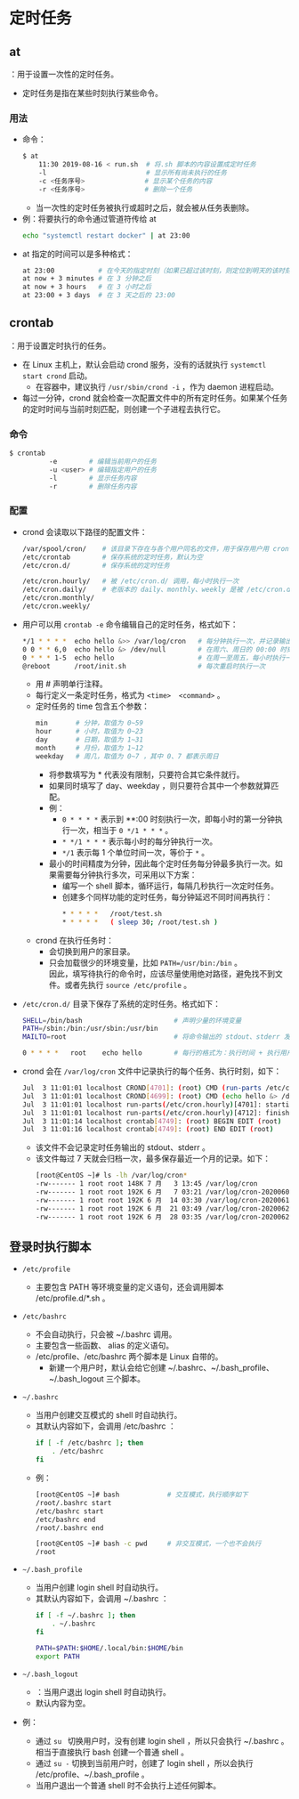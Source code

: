 # 定时任务

## at

：用于设置一次性的定时任务。
- 定时任务是指在某些时刻执行某些命令。

### 用法

- 命令：
  ```sh
  $ at
      11:30 2019-08-16 < run.sh  # 将.sh 脚本的内容设置成定时任务
      -l                         # 显示所有尚未执行的任务
      -c <任务序号>               # 显示某个任务的内容
      -r <任务序号>               # 删除一个任务
  ```
  - 当一次性的定时任务被执行或超时之后，就会被从任务表删除。
- 例：将要执行的命令通过管道符传给 at
  ```sh
  echo "systemctl restart docker" | at 23:00
  ```
- at 指定的时间可以是多种格式：
  ```sh
  at 23:00           # 在今天的指定时刻（如果已超过该时刻，则定位到明天的该时刻）
  at now + 3 minutes # 在 3 分钟之后
  at now + 3 hours   # 在 3 小时之后
  at 23:00 + 3 days  # 在 3 天之后的 23:00
  ```

## crontab

：用于设置定时执行的任务。
- 在 Linux 主机上，默认会启动 crond 服务，没有的话就执行 `systemctl start crond` 启动。
  - 在容器中，建议执行 `/usr/sbin/crond -i` ，作为 daemon 进程启动。
- 每过一分钟，crond 就会检查一次配置文件中的所有定时任务。如果某个任务的定时时间与当前时刻匹配，则创建一个子进程去执行它。

### 命令

```sh
$ crontab
          -e        # 编辑当前用户的任务
          -u <user> # 编辑指定用户的任务
          -l        # 显示任务内容
          -r        # 删除任务内容
```

### 配置

- crond 会读取以下路径的配置文件：
  ```sh
  /var/spool/cron/    # 该目录下存在与各个用户同名的文件，用于保存用户用 crontab -e 命令编辑的定时任务
  /etc/crontab        # 保存系统的定时任务，默认为空
  /etc/cron.d/        # 保存系统的定时任务

  /etc/cron.hourly/   # 被 /etc/cron.d/ 调用，每小时执行一次
  /etc/cron.daily/    # 老版本的 daily、monthly、weekly 是被 /etc/cron.d/ 调用，现在是被 anacron 进程调用
  /etc/cron.monthly/
  /etc/cron.weekly/
  ```
- 用户可以用 `crontab -e` 命令编辑自己的定时任务，格式如下：
  ```sh
  */1 * * * *  echo hello &>> /var/log/cron   # 每分钟执行一次，并记录输出内容
  0 0 * * 6,0  echo hello &> /dev/null        # 在周六、周日的 00:00 时刻执行任务，并丢弃输出
  0 * * * 1-5  echo hello                     # 在周一至周五，每小时执行一次任务
  @reboot      /root/init.sh                  # 每次重启时执行一次
  ```
  - 用 # 声明单行注释。
  - 每行定义一条定时任务，格式为 `<time>  <command>` 。
  - 定时任务的 time 包含五个参数：
    ```sh
    min       # 分钟，取值为 0~59
    hour      # 小时，取值为 0~23
    day       # 日期，取值为 1~31
    month     # 月份，取值为 1~12
    weekday   # 周几，取值为 0~7 ，其中 0、7 都表示周日
    ```
    - 将参数填写为 * 代表没有限制，只要符合其它条件就行。
    - 如果同时填写了 day、weekday ，则只要符合其中一个参数就算匹配。
    - 例：
      - `0 * * * *` 表示到 **:00 时刻执行一次，即每小时的第一分钟执行一次，相当于 `0 */1 * * *` 。
      - `* */1 * * *` 表示每小时的每分钟执行一次。
      - `*/1` 表示每 1 个单位时间一次，等价于 `*` 。
    - 最小的时间精度为分钟，因此每个定时任务每分钟最多执行一次。如果需要每分钟执行多次，可采用以下方案：
      - 编写一个 shell 脚本，循环运行，每隔几秒执行一次定时任务。
      - 创建多个同样功能的定时任务，每分钟延迟不同时间再执行：
        ```sh
        * * * * *   /root/test.sh
        * * * * *   ( sleep 30; /root/test.sh )
        ```
  - crond 在执行任务时：
    - 会切换到用户的家目录。
    - 只会加载很少的环境变量，比如 `PATH=/usr/bin:/bin` 。\
      因此，填写待执行的命令时，应该尽量使用绝对路径，避免找不到文件。或者先执行 `source /etc/profile` 。

- `/etc/cron.d/` 目录下保存了系统的定时任务。格式如下：
  ```sh
  SHELL=/bin/bash                       # 声明少量的环境变量
  PATH=/sbin:/bin:/usr/sbin:/usr/bin
  MAILTO=root                           # 将命令输出的 stdout、stderr 发送到邮箱 /var/mail/root

  0 * * * *   root    echo hello        # 每行的格式为：执行时间 + 执行用户 + 待执行的命令
  ```

- crond 会在 `/var/log/cron` 文件中记录执行的每个任务、执行时刻，如下：
  ```sh
  Jul  3 11:01:01 localhost CROND[4701]: (root) CMD (run-parts /etc/cron.hourly)    # 执行 /etc/cron.hourly
  Jul  3 11:01:01 localhost CROND[4699]: (root) CMD (echo hello &> /dev/null)       # 执行用户自定义的任务
  Jul  3 11:01:01 localhost run-parts(/etc/cron.hourly)[4701]: starting 0anacron
  Jul  3 11:01:01 localhost run-parts(/etc/cron.hourly)[4712]: finished 0anacron
  Jul  3 11:01:14 localhost crontab[4749]: (root) BEGIN EDIT (root)                 # root 用户执行了 crontab -e 命令
  Jul  3 11:01:16 localhost crontab[4749]: (root) END EDIT (root)
  ```
  - 该文件不会记录定时任务输出的 stdout、stderr 。
  - 该文件每过 7 天就会归档一次，最多保存最近一个月的记录。如下：
    ```sh
    [root@CentOS ~]# ls -lh /var/log/cron*
    -rw------- 1 root root 148K 7 月   3 13:45 /var/log/cron
    -rw------- 1 root root 192K 6 月   7 03:21 /var/log/cron-20200607
    -rw------- 1 root root 192K 6 月  14 03:30 /var/log/cron-20200614
    -rw------- 1 root root 192K 6 月  21 03:49 /var/log/cron-20200621
    -rw------- 1 root root 192K 6 月  28 03:35 /var/log/cron-20200628
    ```

## 登录时执行脚本

- `/etc/profile`
  - 主要包含 PATH 等环境变量的定义语句，还会调用脚本 /etc/profile.d/*.sh 。

- `/etc/bashrc`
  - 不会自动执行，只会被 ~/.bashrc 调用。
  - 主要包含一些函数、 alias 的定义语句。
  - /etc/profile、/etc/bashrc 两个脚本是 Linux 自带的。
    - 新建一个用户时，默认会给它创建 ~/.bashrc、~/.bash_profile、~/.bash_logout 三个脚本。

- `~/.bashrc`
  - 当用户创建交互模式的 shell 时自动执行。
  - 其默认内容如下，会调用 /etc/bashrc ：
    ```sh
    if [ -f /etc/bashrc ]; then
        . /etc/bashrc
    fi
    ```
  - 例：
    ```sh
    [root@CentOS ~]# bash            # 交互模式，执行顺序如下
    /root/.bashrc start
    /etc/bashrc start
    /etc/bashrc end
    /root/.bashrc end
    ```
    ```sh
    [root@CentOS ~]# bash -c pwd     # 非交互模式，一个也不会执行
    /root
    ```

- `~/.bash_profile`
  - 当用户创建 login shell 时自动执行。
  - 其默认内容如下，会调用 ~/.bashrc ：
    ```sh
    if [ -f ~/.bashrc ]; then
        . ~/.bashrc
    fi

    PATH=$PATH:$HOME/.local/bin:$HOME/bin
    export PATH
    ```

- `~/.bash_logout`
  - ：当用户退出 login shell 时自动执行。
  - 默认内容为空。

- 例：
  - 通过 `su ` 切换用户时，没有创建 login shell ，所以只会执行 ~/.bashrc 。相当于直接执行 bash 创建一个普通 shell 。
  - 通过 `su -` 切换到当前用户时，创建了 login shell ，所以会执行 /etc/profile、~/.bash_profile 。
  - 当用户退出一个普通 shell 时不会执行上述任何脚本。
